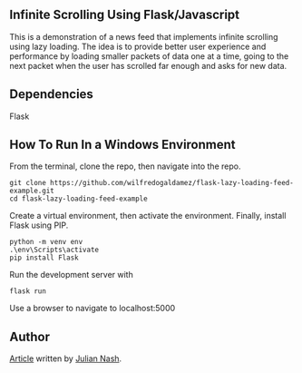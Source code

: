 ## Infinite Scrolling Using Flask/Javascript
This is a demonstration of a news feed that implements infinite scrolling using lazy loading. The idea is to provide better user experience and performance by loading smaller packets of data one at a time, going to the next packet when the user has scrolled far enough and asks for new data.

## Dependencies
Flask

## How To Run In a Windows Environment

From the terminal, clone the repo, then navigate into the repo.  
```
git clone https://github.com/wilfredogaldamez/flask-lazy-loading-feed-example.git
cd flask-lazy-loading-feed-example
```
Create a virtual environment, then activate the environment. Finally, install Flask using PIP.
```
python -m venv env
.\env\Scripts\activate
pip install Flask
```
Run the development server with
```
flask run
```
Use a browser to navigate to localhost:5000

## Author
[Article](https://pythonise.com/categories/javascript/infinite-lazy-loading) written by [Julian Nash](https://github.com/Julian-Nash).
